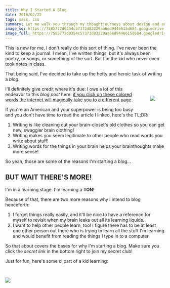 ```yaml
---
title: Why I Started A Blog
date: 2016/02/22
tags: sass, css
summary: Let me walk you through my thoughtjourneys about design and art and stuff, and how I overcame my fear of design.
image_sq: https://7585772d0354c57373d83229aa6ed9446615d684.googledrive.com/host/0B2iaOCot7-OHMmFmcjVzSGp3dzQ/blog-post-1-sq.png
image_full: https://7585772d0354c57373d83229aa6ed9446615d684.googledrive.com/host/0B2iaOCot7-OHMmFmcjVzSGp3dzQ/blog-post-1-full.png
---
```


<p>This is new for me, I don't really do this sort of thing. I've never been the kind to keep a journal. I mean, I've written things, but it's always been poetry, or songs, or something of the sort. But I'm the kid who never even took notes in class.</p>

<p>That being said, I've decided to take up the hefty and heroic task of writing a <i>blog</i>.</p>

<img style="float: right; max-width: 100px; margin: 30px;" src="http://images.clipartpanda.com/boy-writing-clip-art-boy-holding-big-pencil.png" />

<p>I'll definitely give credit where it's due: I owe a lot of this endeavor to this <i>blog post</i> here: <a href="http://greig.cc/journal/2016/2/why-you-should-write?utm_source=designernews">if you click on these colored words the internet will magically take you to a different page</a>.</p>


<p> If you're an American and your superpower is being too busy and you don't have time to read the article I linked, here's the TL;DR:</p>
<ol>
  <li>Writing is like cleaning out your brain-closet's old clothes so you can get new, swaggier brain clothing!</li>
  <li>Writing makes you seem legitimate to other people who read words you write about stuff!</li>
  <li>Writing words for the things in your brain helps your brainthoughts make more sense!</li>
</ol>

<p>So yeah, those are some of the reasons I'm starting a blog...</p>

<h2 class="text-center">BUT WAIT THERE'S MORE!</h2>

<p>I'm in a learning stage. I'm learning a <strong>TON!</strong></p>

<p>Because of that, there are two more reasons why I intend to blog henceforth:</p>
<ol>
  <li>I forget things really easily, and it'll be nice to have a reference for myself to revisit when my brain leaks out all its learning liquids.</li>
  <li>I want to help other people learn, too! I figure there has to be at least one other person out there who is trying to learn all the stuff I'm learning and would benefit from reading the things I type in to a computer.</li>
</ol>

<p>So that about covers the bases for why I'm starting a blog. Make sure you click the <i>secret link</i> in the bottom right to join my secret club!</p>

<p>Just for fun, here's some clipart of a kid learning:</p>
<p class="text-center">
<img style="max-width: 100%; margin: 30px auto;" src="http://www.clipartbest.com/cliparts/di8/5xE/di85xEyyT.png" />
</p>
